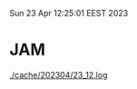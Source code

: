 Sun 23 Apr 12:25:01 EEST 2023
# JAM
<a href='./cache/202304/23_12.log'>./cache/202304/23_12.log</a>
